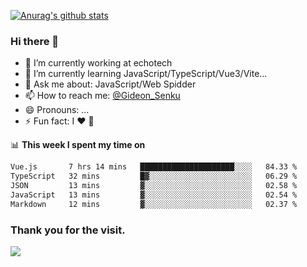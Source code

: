 [![Anurag's github stats](https://github-readme-stats.vercel.app/api?username=gideonsenku)](https://github.com/anuraghazra/github-readme-stats)
### Hi there 👋
- 🔭 I’m currently working at echotech
- 🌱 I’m currently learning JavaScript/TypeScript/Vue3/Vite...
- 💬 Ask me about: JavaScript/Web Spidder 
- 📫 How to reach me: [@Gideon_Senku](https://t.me/Gideon_Senku)
- 😄 Pronouns: ...
- ⚡ Fun fact: I ❤️ 🎵

📊 **This week I spent my time on**
<!--START_SECTION:waka-->

```txt
Vue.js       7 hrs 14 mins   █████████████████████░░░░   84.33 %
TypeScript   32 mins         █▓░░░░░░░░░░░░░░░░░░░░░░░   06.29 %
JSON         13 mins         ▓░░░░░░░░░░░░░░░░░░░░░░░░   02.58 %
JavaScript   13 mins         ▓░░░░░░░░░░░░░░░░░░░░░░░░   02.54 %
Markdown     12 mins         ▓░░░░░░░░░░░░░░░░░░░░░░░░   02.37 %
```

<!--END_SECTION:waka-->


### Thank you for the visit.
![](http://profile-counter.glitch.me/gideonsenku/count.svg)
<!--
**GideonSenku/GideonSenku** is a ✨ _special_ ✨ repository because its `README.md` (this file) appears on your GitHub profile.

Here are some ideas to get you started:

- 🔭 I’m currently working on ...
- 🌱 I’m currently learning ...
- 👯 I’m looking to collaborate on ...
- 🤔 I’m looking for help with ...
- 💬 Ask me about ...
- 📫 How to reach me: ...
- 😄 Pronouns: ...
- ⚡ Fun fact: ...
-->
